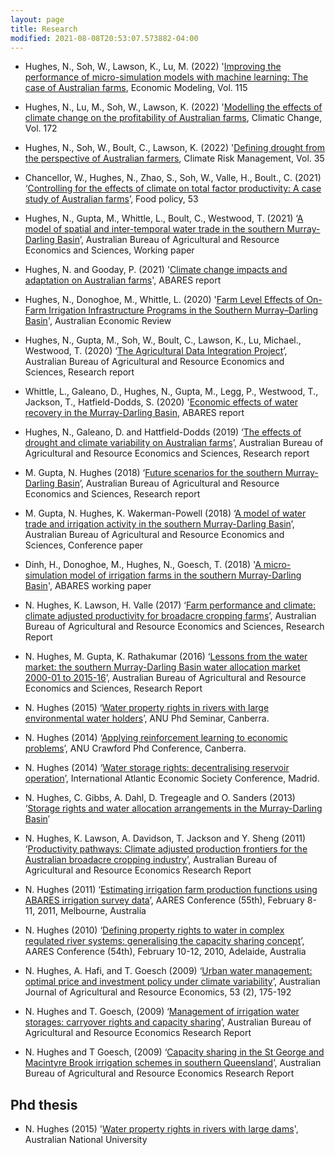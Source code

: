 ```yaml
---
layout: page
title: Research
modified: 2021-08-08T20:53:07.573882-04:00
--- 
```

 - Hughes, N., Soh, W., Lawson, K., Lu, M. (2022) '[Improving the performance of micro-simulation models with machine learning: The case of Australian farms](https://www.sciencedirect.com/science/article/pii/S0264999322002036), Economic Modeling, Vol. 115

 - Hughes, N., Lu, M., Soh, W., Lawson, K. (2022) '[Modelling the effects of climate change on the profitability of Australian farms](https://www.sciencedirect.com/science/article/pii/S2212096322000274), Climatic Change, Vol. 172

- Hughes, N., Soh, W., Boult, C., Lawson, K. (2022) '[Defining drought from the perspective of Australian farmers](https://www.sciencedirect.com/science/article/pii/S2212096322000274), Climate Risk Management, Vol. 35

- Chancellor, W., Hughes, N., Zhao, S., Soh, W., Valle, H., Boult., C. (2021) ‘[Controlling for the effects of climate on total factor productivity: A case study of Australian farms](https://www.sciencedirect.com/science/article/pii/S0306919221000701)’, Food policy, 53
 
- Hughes, N., Gupta, M., Whittle, L., Boult, C., Westwood, T. (2021) ‘[A model of spatial and inter-temporal water trade in the southern Murray-Darling Basin](https://www.agriculture.gov.au/abares/research-topics/working-papers/model-spatial-inter-temporal-water-trade-southern-mdb)’, Australian Bureau of Agricultural and Resource Economics and Sciences, Working paper

- Hughes, N. and Gooday, P. (2021) '[Climate change impacts and adaptation on Australian farms](https://www.awe.gov.au/abares/products/insights/climate-change-impacts-and-adaptation)', ABARES report 

- Hughes, N., Donoghoe, M., Whittle, L. (2020) '[Farm Level Effects of On-Farm Irrigation Infrastructure Programs in the Southern Murray–Darling Basin](https://onlinelibrary.wiley.com/doi/10.1111/1467-8462.12396)', Australian Economic Review

- Hughes, N., Gupta, M., Soh, W., Boult, C., Lawson, K., Lu, Michael., Westwood, T. (2020) ‘[The Agricultural Data Integration Project](https://www.agriculture.gov.au/abares/research-topics/climate/agricultural-data-integration-project)’, Australian Bureau of Agricultural and Resource Economics and Sciences, Research  report

- Whittle, L., Galeano, D., Hughes, N., Gupta, M., Legg, P., Westwood, T., Jackson, T., Hatfield-Dodds, S. (2020) '[Economic effects of water recovery in the Murray-Darling Basin](https://www.awe.gov.au/abares/products/insights/economic-effects-of-water-recovery-in-murray-darling-basin), ABARES report

- Hughes, N., Galeano, D. and Hattfield-Dodds  (2019) ‘[The effects of drought and climate
variability on Australian farms](https://www.agriculture.gov.au/sites/default/files/documents/EffectsOfDroughtAndClimateVariabilityOnAustralianFarms_v1.0.0.pdf)’, Australian Bureau of Agricultural and Resource Economics and Sciences, Research report

- M. Gupta, N. Hughes (2018) ‘[Future scenarios for the southern Murray-Darling Basin](
http://www.agriculture.gov.au/abares/research-topics/water/future-scenarios-smdb)’, Australian Bureau of Agricultural and Resource Economics and Sciences, Research report

- M. Gupta, N. Hughes, K. Wakerman-Powell (2018) ‘[A model of water trade and irrigation activity in the southern Murray-Darling Basin](
http://data.daff.gov.au/data/warehouse/9aaw/2018/AModelOfWaterTradeAndIrrigation_20180207/AModelOfWaterTradeAndIrrigation_20180207_v1.0.0.pdf)’, Australian Bureau of Agricultural and Resource Economics and Sciences, Conference paper

 - Dinh, H., Donoghoe, M., Hughes, N., Goesch, T. (2018) '[A micro-simulation model of irrigation farms in the southern Murray-Darling Basin](https://www.awe.gov.au/sites/default/files/sitecollectiondocuments/abares/ABARES_irrig_microsimulation_model_WORKING_PAPER_V3.pdf)', ABARES working paper

- N. Hughes, K. Lawson, H. Valle (2017) ‘[Farm performance and climate: climate adjusted productivity for broadacre cropping farms](http://www.agriculture.gov.au/abares/research-topics/climate/farm-performance-climate)’, Australian Bureau of Agricultural and Resource Economics and Sciences, Research Report

- N. Hughes, M. Gupta, K. Rathakumar (2016) ‘[Lessons from the water market: the southern Murray-Darling Basin water allocation market 2000-01 to 2015-16](http://data.daff.gov.au/data/warehouse/9aaw/2016/smdwm_d9aawr20161202/smdbWaterAllocMarket_v1.0.0.pdf)’, Australian Bureau of Agricultural and Resource Economics and Sciences, Research Report

- N. Hughes (2015) ‘[Water property rights in rivers with large environmental water holders](EWH_article.pdf)’, ANU Phd Seminar, Canberra.

- N. Hughes (2014) ‘[Applying reinforcement learning to economic problems](RL_article.pdf)’, ANU Crawford Phd Conference, Canberra.

- N. Hughes (2014) ‘[Water storage rights: decentralising reservoir operation](storagerights.pdf)’, International Atlantic Economic Society Conference, Madrid.

- N. Hughes, C. Gibbs, A. Dahl, D. Tregeagle and O. Sanders (2013) ‘[Storage rights and water allocation arrangements in the Murray-Darling Basin](http://data.daff.gov.au/data/warehouse/9aan/9aanw/2013/StrgRtsWtrAllocMDB/StrgRtsWtrAllocMDB20131212_v1.0.0.pdf)’

- N. Hughes, K. Lawson, A. Davidson, T. Jackson and Y. Sheng (2011) ‘[Productivity pathways: Climate adjusted production frontiers for the Australian broadacre cropping industry](http://data.daff.gov.au/data/warehouse/pe_abares99001781/CP11.05_Broadacre_crop.pdf)’, Australian Bureau of Agricultural and Resource Economics Research Report

- N. Hughes (2011) ‘[Estimating irrigation farm production functions using ABARES irrigation survey data](http://data.daff.gov.au/data/warehouse/pe_abares99001777/CP11.01_Irrigation_farm.pdf)’, AARES Conference (55th), February 8-11, 2011, Melbourne, Australia

- N. Hughes (2010) ‘[Defining property rights to water in complex regulated river systems: generalising the capacity sharing concept](http://data.daff.gov.au/data/warehouse/pe_abarebrs99014389/AARES_3.pdf)’, AARES Conference (54th), February 10-12, 2010, Adelaide, Australia

- N. Hughes, A. Hafi, and T. Goesch (2009) ‘[Urban water management: optimal price and investment policy under climate variability](http://onlinelibrary.wiley.com/doi/10.1111/j.1467-8489.2007.00446.x/abstract)’, Australian Journal of Agricultural and Resource Economics, 53 (2), 175-192

- N. Hughes and T. Goesch, (2009) ‘[Management of irrigation water storages: carryover rights and capacity sharing](http://data.daff.gov.au/data/warehouse/pe_abare99001644/rr09.10_capacitysharing.pdf)’, Australian Bureau of Agricultural and Resource Economics Research Report

- N. Hughes and T Goesch, (2009) ‘[Capacity sharing in the St George and Macintyre Brook irrigation schemes in southern Queensland](http://data.daff.gov.au/data/warehouse/9aaw_001/9aawe2009/sqicsd9aawe001200906/RR09.12CapSharStGrgAndMcIntrBrkIrrigSchmSthQld_v1.0.0.pdf)’, Australian Bureau of Agricultural and Resource Economics Research Report


Phd thesis
----------

- N. Hughes (2015) '[Water property rights in rivers with large dams](../images/Thesis_main.pdf)', Australian National University

